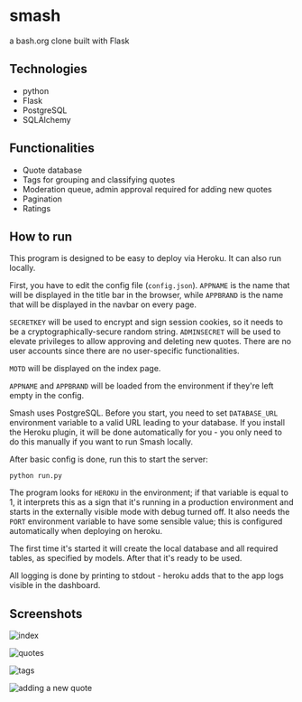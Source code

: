 # smash
a bash.org clone built with Flask

## Technologies
- python
- Flask
- PostgreSQL
- SQLAlchemy

## Functionalities
- Quote database
- Tags for grouping and classifying quotes
- Moderation queue, admin approval required for adding new quotes
- Pagination
- Ratings

## How to run
This program is designed to be easy to deploy via Heroku. It can also run locally.

First, you have to edit the config file (`config.json`). `APPNAME` is the name that will be displayed in the title bar in the browser, while `APPBRAND` is the name that will be displayed in the navbar on every page.

`SECRETKEY` will be used to encrypt and sign session cookies, so it needs to be a cryptographically-secure random string. `ADMINSECRET` will be used to elevate privileges to allow approving and deleting new quotes. There are no user accounts since there are no user-specific functionalities.

`MOTD` will be displayed on the index page.

`APPNAME` and `APPBRAND` will be loaded from the environment if they're left empty in the config.

Smash uses PostgreSQL. Before you start, you need to set `DATABASE_URL` environment variable to a valid URL leading to your database. If you install the Heroku plugin, it will be done automatically for you - you only need to do this manually if you want to run Smash locally.

After basic config is done, run this to start the server:

```
python run.py
```

The program looks for `HEROKU` in the environment; if that variable is equal to 1, it interprets this as a sign that it's running in a production environment and starts in the externally visible mode with debug turned off. It also needs the `PORT` environment variable to have some sensible value; this is configured automatically when deploying on heroku.

The first time it's started it will create the local database and all required tables, as specified by models. After that it's ready to be used.

All logging is done by printing to stdout - heroku adds that to the app logs visible in the dashboard.

## Screenshots
![index](http://i.imgur.com/VA4NGw4.png)

![quotes](http://i.imgur.com/rlyz1Wa.png)

![tags](http://i.imgur.com/1tMgKkF.png)

![adding a new quote](http://i.imgur.com/BRMsBrU.png)
